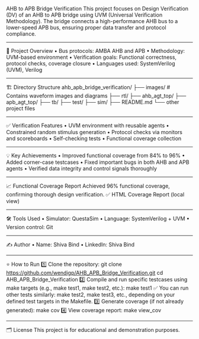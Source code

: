 AHB to APB Bridge Verification
This project focuses on Design Verification (DV) of an AHB to APB bridge using UVM (Universal Verification Methodology). The bridge connects a high-performance AHB bus to a lower-speed APB bus, ensuring proper data transfer and protocol compliance.
________________________________________
🧰 Project Overview
•	Bus protocols: AMBA AHB and APB
•	Methodology: UVM-based environment
•	Verification goals: Functional correctness, protocol checks, coverage closure
•	Languages used: SystemVerilog (UVM), Verilog
________________________________________
🏗️ Directory Structure
ahb_apb_bridge_verification/
├── images/          # Contains waveform images and diagrams
├── rtl/
├── ahb_agt_top/
├── apb_agt_top/
├── tb/
├── test/
├── sim/
├── README.md
└── other project files
________________________________________
✅ Verification Features
•	UVM environment with reusable agents
•	Constrained random stimulus generation
•	Protocol checks via monitors and scoreboards
•	Self-checking tests
•	Functional coverage collection
________________________________________
💡 Key Achievements
•	Improved functional coverage from 84% to 96%
•	Added corner-case testcases
•	Fixed important bugs in both AHB and APB agents
•	Verified data integrity and control signals thoroughly
________________________________________
📈 Functional Coverage Report
Achieved 96% functional coverage, confirming thorough design verification.
✅ HTML Coverage Report (local view)
 
________________________________________
🛠️ Tools Used
•	Simulator: QuestaSim
•	Language: SystemVerilog + UVM
•	Version control: Git
________________________________________
✍️ Author
•	Name: Shiva Bind
•	LinkedIn: Shiva Bind
________________________________________
⭐ How to Run
1️⃣ Clone the repository:
git clone https://github.com/wendigp/AHB_APB_Bridge_Verification.git
cd AHB_APB_Bridge_Verification
2️⃣ Compile and run specific testcases using make targets (e.g., make test1, make test2, etc.):
make test1
✅ You can run other tests similarly: make test2, make test3, etc., depending on your defined test targets in the Makefile.
3️⃣ Generate coverage (if not already generated):
make cov
4️⃣ View coverage report:
make view_cov
________________________________________
🗂️ License
This project is for educational and demonstration purposes.

